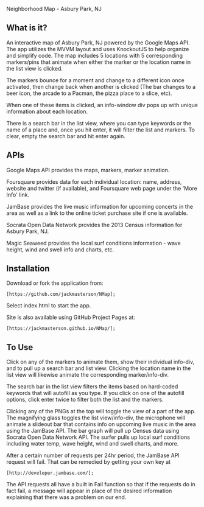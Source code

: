 Neighborhood Map - Asbury Park, NJ

What is it?
-----------

An interactive map of Asbury Park, NJ powered by the Google Maps API. The app utilizes the MVVM layout and uses KnockoutJS to help organize and simplify code. The map includes 5 locations with 5 corresponding markers/pins that animate when either the marker or the location name in the list view is clicked. 

The markers bounce for a moment and change to a different icon once activated, then change back when another is clicked (The bar changes to a beer icon, the arcade to a Pacman, the pizza place to a slice, etc).

When one of these items is clicked, an info-window div pops up with unique information about each location.

There is a search bar in the list view, where you can type keywords or the name of a place and, once you hit enter, it will filter the list and markers. To clear, empty the search bar and hit enter again.


APIs
----

Google Maps API provides the maps, markers, marker animation.

Foursquare provides data for each individual location: name, address, website and twitter (if available), and Foursquare web page under the 'More Info' link.

JamBase provides the live music information for upcoming concerts in the area as well as a link to the online ticket purchase site if one is available.

Socrata Open Data Network provides the 2013 Census information for Asbury Park, NJ.

Magic Seaweed provides the local surf conditions information - wave height, wind and swell info and charts, etc. 

Installation
------------

Download or fork the application from:

	[https://github.com/jackmasterson/NMap];

Select index.html to start the app.

Site is also available using GitHub Project Pages at: 

	[https://jackmasterson.github.io/NMap/];

To Use
------

Click on any of the markers to animate them, show their individual info-div,
and to pull up a search bar and list view. Clicking the location name in the list view will likewise animate the corresponding marker/info-div.

The search bar in the list view filters the items based on hard-coded keywords that will autofill as you type. If you click on one of the autofill options, click enter twice to filter both the list and the markers.

Clicking any of the PNGs at the top will toggle the view of a part of the app. The magnifying glass toggles the list view/info-div, the microphone will animate a slideout bar that contains info on upcoming live music in the area using the JamBase API. The bar graph will pull up Census data using Socrata Open Data Network API. The surfer pulls up local surf conditions including water temp, wave height, wind and swell charts, and more.

After a certain number of requests per 24hr period, the JamBase API request will fail. That can be remedied by getting your own key at 

	[http://developer.jambase.com/];

The API requests all have a built in Fail function so that if the requests do in fact fail, a message will appear in place of the desired information explaining that there was a problem on our end.





